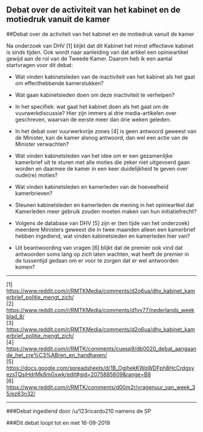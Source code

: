 ## Debat over de activiteit van het kabinet en de motiedruk vanuit de kamer 
 
##Debat over de activiteit van het kabinet en de motiedruk vanuit de kamer

Na onderzoek van DHV [1] blijkt dat dit Kabinet het minst effectieve kabinet is sinds tijden. Ook wordt naar aanleiding van dat artikel een opinieartikel gewijd aan de rol van de Tweede Kamer. Daarom heb ik een aantal startvragen voor dit debat:

* Wat vinden kabinetsleden van de inactiviteit van het kabinet als het gaat om effecthebbende kamerstukken?

* Wat gaan kabinetsleden doen om deze inactiviteit te verhelpen?

* In het specifiek: wat gaat het kabinet doen als het gaat om de vuurwerkdiscussie? Hier zijn immers al drie media-artikelen over geschreven, waarvan de eerste meer dan drie weken geleden.

* In het debat over vuurwerkvrije zones [4] is geen antwoord geweest van de Minister, kan de kamer alsnog antwoord, dan wel een actie van de Minister verwachten?

* Wat vinden kabinetsleden van het idee om er een gezamenlijke kamerbrief uit te sturen met alle moties die zeker niet uitgevoerd gaan worden en daarmee de kamer in een keer duidelijkheid te geven over oude(re) moties?

* Wat vinden kabinetsleden en kamerleden van de hoeveelheid kamerbrieven?

* Steunen kabinetsleden en kamerleden de mening in het opinieartkel dat Kamerleden meer gebruik zouden moeten maken van hun initiatiefrecht?

* Volgens de database van DHV [5] zijn er (ten tijde van het onderzoek) meerdere Ministers geweest die in twee maanden alleen een kamerbrief hebben ingediend, wat vinden kabinetsleden en kamerleden hier van?

* Uit beantwoording van vragen [6] blijkt dat de premier ook vind dat antwoorden soms lang op zich laten wachten, wat heeft de premier in de tussentijd gedaan om er voor te zorgen dat er wel antwoorden komen?

---

[1] https://www.reddit.com/r/RMTKMedia/comments/d2o6ua/dhv_kabinet_kamerbrief_politie_mengt_zich/   
[2] https://www.reddit.com/r/RMTKMedia/comments/d1vv77/nederlands_weekblad_8/   
[3] https://www.reddit.com/r/RMTKMedia/comments/d2o6ua/dhv_kabinet_kamerbrief_politie_mengt_zich/   
[4] https://www.reddit.com/r/RMTK/comments/cuesp9/db0020_debat_aangaande_het_cre%C3%ABren_en_handhaven/      
[5] https://docs.google.com/spreadsheets/d/1B_OgjhekKWqWDFph8HcCrdgsyezsTQsjHdrMk8mGswk/edit#gid=2075885609&range=B8      
[6] https://www.reddit.com/r/RMTK/comments/d00m2r/vragenuur_van_week_35/ez63n32/  

---

###Debat ingediend door /u/123ricardo210 namens de SP

###Dit debat loopt tot en met 16-09-2019